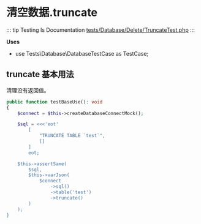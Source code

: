 # 清空数据.truncate

::: tip Testing Is Documentation
[tests/Database/Delete/TruncateTest.php](https://github.com/hunzhiwange/framework/blob/master/tests/Database/Delete/TruncateTest.php)
:::
    
**Uses**

 * use Tests\Database\DatabaseTestCase as TestCase;

## truncate 基本用法

清理没有返回值。

``` php
public function testBaseUse(): void
{
    $connect = $this->createDatabaseConnectMock();

    $sql = <<<'eot'
        [
            "TRUNCATE TABLE `test`",
            []
        ]
        eot;

    $this->assertSame(
        $sql,
        $this->varJson(
            $connect
                ->sql()
                ->table('test')
                ->truncate()
        )
    );
}
```
